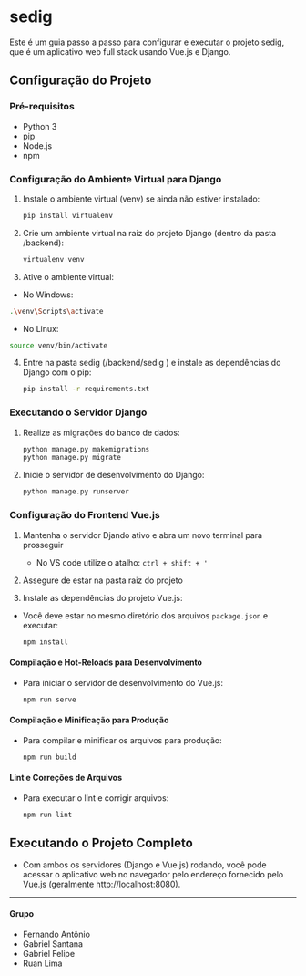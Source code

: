 # sedig

Este é um guia passo a passo para configurar e executar o projeto sedig, que é um aplicativo web full stack usando Vue.js e Django.

## Configuração do Projeto

### Pré-requisitos
- Python 3
- pip
- Node.js
- npm

### Configuração do Ambiente Virtual para Django

1. Instale o ambiente virtual (venv) se ainda não estiver instalado:
   ```bash
   pip install virtualenv
   ```
2. Crie um ambiente virtual na raiz do projeto Django (dentro da pasta /backend):
    ```bash
    virtualenv venv
    ```
 3. Ative o ambiente virtual:
   * No Windows:
   ```bash
   .\venv\Scripts\activate
   ```
   * No Linux:
   ```bash
   source venv/bin/activate
   ```
4. Entre na pasta sedig (/backend/sedig ) e instale as dependências do Django com o pip:
   ```bash
   pip install -r requirements.txt
   ```

### Executando o Servidor Django
1. Realize as migrações do banco de dados:
   ```bash
   python manage.py makemigrations
   python manage.py migrate
   ```

2. Inicie o servidor de desenvolvimento do Django:
   ```bash
   python manage.py runserver
   ```

### Configuração do Frontend Vue.js
1. Mantenha o servidor Djando ativo e abra um novo terminal para prosseguir
   * No VS code utilize o atalho:
      ``
      ctrl + shift + '
      ``
2. Assegure de estar na pasta raiz do projeto

3. Instale as dependências do projeto Vue.js:
* Você deve estar no mesmo diretório dos arquivos ``package.json`` e executar:
   ```bash
   npm install
   ```
#### Compilação e Hot-Reloads para Desenvolvimento
   * Para iniciar o servidor de desenvolvimento do Vue.js:
      ```bash
      npm run serve
      ```

#### Compilação e Minificação para Produção
   * Para compilar e minificar os arquivos para produção:
      ```bash
      npm run build
      ```

#### Lint e Correções de Arquivos
   * Para executar o lint e corrigir arquivos:
      ```bash
      npm run lint
      ```

## Executando o Projeto Completo
   * Com ambos os servidores (Django e Vue.js) rodando, você pode acessar o aplicativo web no navegador pelo endereço fornecido pelo Vue.js (geralmente http://localhost:8080).


<hr/>

#### Grupo
   * Fernando Antônio
   * Gabriel Santana
   * Gabriel Felipe
   * Ruan Lima